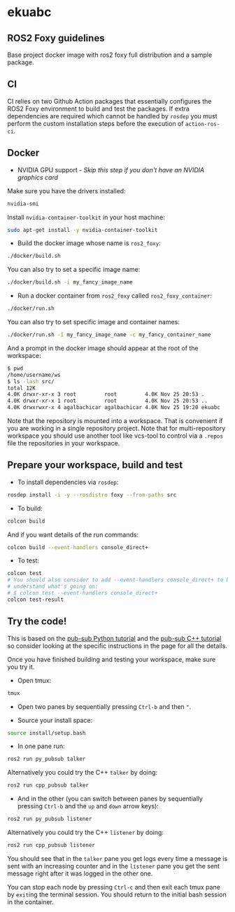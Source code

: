 # ekuabc

## ROS2 Foxy guidelines

Base project docker image with ros2 foxy full distribution and a sample package.

## CI

CI relies on two Github Action packages that essentially configures the ROS2
Foxy environment to build and test the packages. If extra dependencies are
required which cannot be handled by `rosdep` you must perform the custom
installation steps before the execution of `action-ros-ci`.

## Docker

- NVIDIA GPU support - *Skip this step if you don't have an NVIDIA graphics card*

Make sure you have the drivers installed:

```sh
nvidia-smi
```

Install `nvidia-container-toolkit` in your host machine:

```sh
sudo apt-get install -y nvidia-container-toolkit
```

- Build the docker image whose name is `ros2_foxy`:

```sh
./docker/build.sh
```

You can also try to set a specific image name:

```sh
./docker/build.sh -i my_fancy_image_name
```

- Run a docker container from `ros2_foxy` called `ros2_foxy_container`:

```sh
./docker/run.sh
```

You can also try to set specific image and container names:

```sh
./docker/run.sh -i my_fancy_image_name -c my_fancy_container_name
```

And a prompt in the docker image should appear at the root of the workspace:

```sh
$ pwd
/home/username/ws
$ ls -lash src/
total 12K
4.0K drwxr-xr-x 3 root         root         4.0K Nov 25 20:53 .
4.0K drwxr-xr-x 1 root         root         4.0K Nov 25 20:53 ..
4.0K drwxrwxr-x 4 agalbachicar agalbachicar 4.0K Nov 25 19:20 ekuabc
```

Note that the repository is mounted into a workspace. That is convenient if you
are working in a single repository project. Note that for multi-repository
workspace you should use another tool like vcs-tool to control via a `.repos`
file the repositories in your workspace.

## Prepare your workspace, build and test

- To install dependencies via `rosdep`:

```sh
rosdep install -i -y --rosdistro foxy --from-paths src
```
- To build:

```sh
colcon build
```

And if you want details of the run commands:

```sh
colcon build --event-handlers console_direct+
```

- To test:

```sh
colcon test
# You should also consider to add --event-handlers console_direct+ to better
# understand what's going on:
# $ colcon test --event-handlers console_direct+
colcon test-result
```

## Try the code!

This is based on the [pub-sub Python tutorial](https://docs.ros.org/en/foxy/Tutorials/Writing-A-Simple-Py-Publisher-And-Subscriber.html)
and the [pub-sub C++ tutorial](https://docs.ros.org/en/foxy/Tutorials/Writing-A-Simple-Cpp-Publisher-And-Subscriber.html)
so consider looking at the specific instructions in the page for all the details.

Once you have finished building and testing your workspace, make sure you try it.

- Open tmux:

```sh
tmux
```

- Open two panes by sequentially pressing `Ctrl-b` and then `"`.

- Source your install space:

```sh
source install/setup.bash
```

- In one pane run:

```sh
ros2 run py_pubsub talker
```

Alternatively you could try the C++ `talker` by doing:

```sh
ros2 run cpp_pubsub talker
```

- And in the other (you can switch between panes by sequentially pressing
  `Ctrl-b` and the `up` and `down` arrow keys):

```sh
ros2 run py_pubsub listener
```

Alternatively you could try the C++ `listener` by doing:

```sh
ros2 run cpp_pubsub listener
```

You should see that in the `talker` pane you get logs every time a message is
sent with an increasing counter and in the `listener` pane you get the sent
message right after it was logged in the other one.

You can stop each node by pressing `Ctrl-c` and then exit each tmux pane by
`exit`ing the terminal session. You should return to the initial bash session
in the container.
